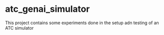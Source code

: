 # atc_genai_simulator
This project contains some experiments done in the setup adn testing of an ATC simulator 
